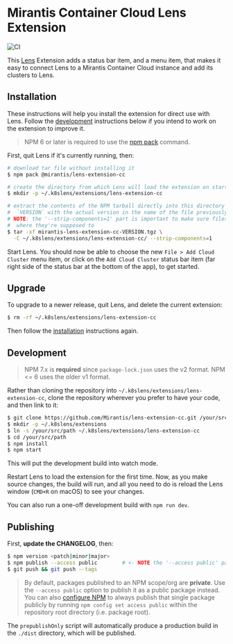 # Mirantis Container Cloud Lens Extension

![CI](https://github.com/Mirantis/lens-extension-cc/workflows/CI/badge.svg?branch=master&event=push)

This [Lens](https://k8slens.dev/) Extension adds a status bar item, and a menu item, that makes it easy to connect Lens to a Mirantis Container Cloud instance and add its clusters to Lens.

## Installation

These instructions will help you install the extension for direct use with Lens. Follow the [development](#development) instructions below if you intend to work on the extension to improve it.

> NPM 6 or later is required to use the [npm pack](https://docs.npmjs.com/cli/v6/commands/npm-pack) command.

First, quit Lens if it's currently running, then:

```bash
# download tar file without installing it
$ npm pack @mirantis/lens-extension-cc

# create the directory from which Lens will load the extension on start-up
$ mkdir -p ~/.k8slens/extensions/lens-extension-cc

# extract the contents of the NPM tarball directly into this directory (replace
#  `VERSION` with the actual version in the name of the file previously downloaded)
# NOTE: the '--strip-components=1' part is important to make sure files end-up
#  where they're supposed to
$ tar -xf mirantis-lens-extension-cc-VERSION.tgz \
  -C ~/.k8slens/extensions/lens-extension-cc/ --strip-components=1
```

Start Lens. You should now be able to choose the new `File > Add Cloud Cluster` menu item, or click on the `Add Cloud Cluster` status bar item (far right side of the status bar at the bottom of the app), to get started.

## Upgrade

To upgrade to a newer release, quit Lens, and delete the current extension:

```bash
$ rm -rf ~/.k8slens/extensions/lens-extension-cc
```

Then follow the [installation](#installation) instructions again.

## Development

> NPM 7.x is __required__ since `package-lock.json` uses the v2 format. NPM <= 6 uses the older v1 format.

Rather than cloning the repository into `~/.k8slens/extensions/lens-extension-cc`, clone the repository wherever you prefer to have your code, and then link to it:

```bash
$ git clone https://github.com/Mirantis/lens-extension-cc.git /your/src/path
$ mkdir -p ~/.k8slens/extensions
$ ln -s /your/src/path ~/.k8slens/extensions/lens-extension-cc
$ cd /your/src/path
$ npm install
$ npm start
```

This will put the development build into watch mode.

Restart Lens to load the extension for the first time. Now, as you make source changes, the build will run, and all you need to do is reload the Lens window (`CMD+R` on macOS) to see your changes.

You can also run a one-off development build with `npm run dev`.

## Publishing

First, __update the CHANGELOG__, then:

```bash
$ npm version <patch|minor|major>
$ npm publish --access public        # <- NOTE the '--access public' part!
$ git push && git push --tags
```

> By default, packages published to an NPM scope/org are __private__. Use the `--access public` option to publish it as a public package instead. You can also [configure NPM](https://docs.npmjs.com/configuring-your-npm-client-with-your-organization-settings#setting-package-visibility-to-public-for-a-single-package) to always publish that single package publicly by running `npm config set access public` within the repository root directory (i.e. package root).

The `prepublishOnly` script will automatically produce a production build in the `./dist` directory, which will be published.
